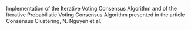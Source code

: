 Implementation of the Iterative Voting Consensus Algorithm and of the Iterative Probabilistic Voting Consensus Algorithm presented in the article Consensus Clustering, N. Nguyen et al.